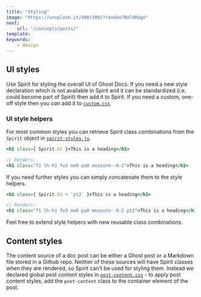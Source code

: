 ```yaml
---
title: "Styling"
image: "https://unsplash.it/400/300/?random?BoldMage"
next:
    url: "/concepts/posts/"
template:
keywords:
    - design
---
```


## UI styles

Use Spirit for styling the overall UI of Ghost Docs. If you need a new style declaration which is not available in Spirit and it can be standardized (i.e. could become part of Spirit) then add it to Spirit. If you need a custom, one-off style then you _can_ add it to [`custom.css`](https://github.com/TryGhost/docs/blob/master/src/components/css/custom.css).

### UI style helpers

For most common styles you can retrieve Spirit class combinations from the `Spirit` object in [`spirit-styles.js`](https://github.com/TryGhost/docs/blob/master/src/components/spirit-styles.js).
```jsx
<h1 class={ Spirit.h1 }>This is a heading</h1>

// Renders:
<h1 class="f1 lh-h1 fw3 ma0 pa0 measure--0-2">This is a heading</h1>
```

If you need further styles you can simply concatenate them to the style helpers.

```jsx
<h1 class={ Spirit.h1 + `pt2` }>This is a heading</h1>

// Renders:
<h1 class="f1 lh-h1 fw3 ma0 pa0 measure--0-2 pt2">This is a heading</h1>
```

Feel free to extend style helpers with new reusable class combinations.

## Content styles

The content source of a doc post can be either a Ghost post or a Markdown file stored in a Github repo. Neither of these sources will have Spirit classes when they are rendered, so Spirit can't be used for styling them. Instead we declared global post content styles in [`post-content.css`](https://github.com/TryGhost/docs/blob/master/src/components/css/post-content.css) - to apply post content styles, add the `post-content` class to the container element of the post.